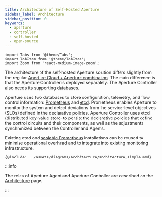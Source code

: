 ```yaml
---
title: Architecture of Self-Hosted Aperture
sidebar_label: Architecture
sidebar_position: 0
keywords:
  - aperture
  - controller
  - self-hosted
  - open-source
---
```


```mdx-code-block
import Tabs from '@theme/Tabs';
import TabItem from '@theme/TabItem';
import Zoom from 'react-medium-image-zoom';
```

The architecture of the self-hosted Aperture solution differs slightly from the
regular [Aperture Cloud + Aperture combination](/architecture/architecture.md).
The main difference is that the Aperture Controller is deployed separately. The
Aperture Controller also needs its supporting databases.

Aperture uses two databases to store configuration, telemetry, and flow control
information: [Prometheus][prometheus] and [etcd][etcd]. Prometheus enables
Aperture to monitor the system and detect deviations from the service-level
objectives (SLOs) defined in the declarative policies. Aperture Controller uses
etcd (distributed key-value store) to persist the declarative policies that
define the control circuits and their components, as well as the adjustments
synchronized between the Controller and Agents.

Existing etcd and
[scalable Prometheus](https://promlabs.com/blog/2021/10/14/promql-vendor-compatibility-round-three)
installations can be reused to minimize operational overhead and to integrate
into existing monitoring infrastructure.

<Zoom>

```mermaid
{@include: ../assets/diagrams/architecture/architecture_simple.mmd}
```

</Zoom>

:::info

The roles of Aperture Agent and Aperture Controller are described on the
[Architecture][architecture] page.

:::

[architecture]: /architecture/architecture.md
[prometheus]: https://prometheus.io
[etcd]: https://etcd.io
